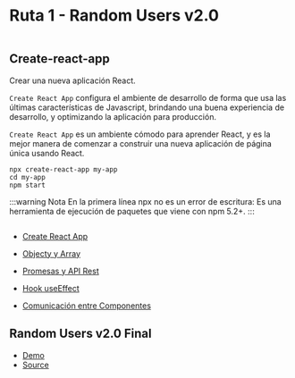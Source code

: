 # Ruta 1 - Random Users v2.0

<img :src="$withBase('/img/random-users-2.png')">

## Create-react-app

Crear una nueva aplicación React.

`Create React App` configura el ambiente de desarrollo de forma que usa las últimas características de Javascript, brindando una buena experiencia de desarrollo, y optimizando la aplicación para producción.

`Create React App` es un ambiente cómodo para aprender React, y es la mejor manera de comenzar a construir una nueva aplicación de página única usando React.

~~~
npx create-react-app my-app
cd my-app
npm start
~~~

:::warning Nota
En la primera línea npx no es un error de escritura: Es una herramienta de ejecución de paquetes que viene con npm 5.2+.
:::

<img :src="$withBase('/img/11-estructura-cra.png')" width=250>

- [Create React App](https://github.com/mherdez/guia-fundamentos-de-react/tree/main/source/react-html-to-api-rest/11-create-react-app)

- [Objecty y Array](https://github.com/mherdez/guia-fundamentos-de-react/tree/main/source/react-html-to-api-rest/12-object-y-array)

- [Promesas y API Rest](https://github.com/mherdez/guia-fundamentos-de-react/tree/main/source/react-html-to-api-rest/13-promesas-y-api-rest)

- [Hook useEffect](https://github.com/mherdez/guia-fundamentos-de-react/tree/main/source/react-html-to-api-rest/14-useeffect)

- [Comunicación entre Componentes](https://github.com/mherdez/guia-fundamentos-de-react/tree/main/source/react-html-to-api-rest/15-comunicacion-componentes)

## Random Users v2.0 Final

- [Demo](https://herdez-random-users-v2.netlify.app/)
- [Source](https://github.com/mherdez/guia-fundamentos-de-react/tree/main/source/react-html-to-api-rest/16-demo-ok)
